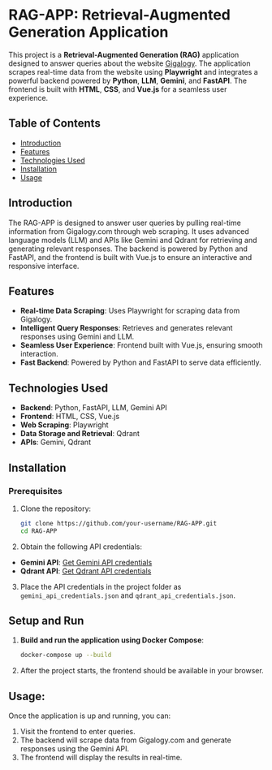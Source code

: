 # RAG-APP: Retrieval-Augmented Generation Application

This project is a **Retrieval-Augmented Generation (RAG)** application designed to answer queries about the website [Gigalogy](https://gigalogy.com/). The application scrapes real-time data from the website using **Playwright** and integrates a powerful backend powered by **Python**, **LLM**, **Gemini**, and **FastAPI**. The frontend is built with **HTML**, **CSS**, and **Vue.js** for a seamless user experience.

## Table of Contents

- [Introduction](#introduction)
- [Features](#features)
- [Technologies Used](#technologies-used)
- [Installation](#installation)
- [Usage](#usage)

## Introduction

The RAG-APP is designed to answer user queries by pulling real-time information from Gigalogy.com through web scraping. It uses advanced language models (LLM) and APIs like Gemini and Qdrant for retrieving and generating relevant responses. The backend is powered by Python and FastAPI, and the frontend is built with Vue.js to ensure an interactive and responsive interface.

## Features

- **Real-time Data Scraping**: Uses Playwright for scraping data from Gigalogy.
- **Intelligent Query Responses**: Retrieves and generates relevant responses using Gemini and LLM.
- **Seamless User Experience**: Frontend built with Vue.js, ensuring smooth interaction.
- **Fast Backend**: Powered by Python and FastAPI to serve data efficiently.

## Technologies Used

- **Backend**: Python, FastAPI, LLM, Gemini API
- **Frontend**: HTML, CSS, Vue.js
- **Web Scraping**: Playwright
- **Data Storage and Retrieval**: Qdrant
- **APIs**: Gemini, Qdrant

## Installation

### Prerequisites

1. Clone the repository:

   ```bash
   git clone https://github.com/your-username/RAG-APP.git
   cd RAG-APP
   ```

2. Obtain the following API credentials:

- **Gemini API**: [Get Gemini API credentials](https://gemini.com/)
- **Qdrant API**: [Get Qdrant API credentials](https://qdrant.tech/)

3. Place the API credentials in the project folder as `gemini_api_credentials.json` and `qdrant_api_credentials.json`.

## Setup and Run

1. **Build and run the application using Docker Compose**:

   ```bash
   docker-compose up --build
   ```
2. After the project starts, the frontend should be available in your browser.

## Usage:
Once the application is up and running, you can:

1. Visit the frontend to enter queries.
2. The backend will scrape data from Gigalogy.com and generate responses using the Gemini API.
3. The frontend will display the results in real-time.




